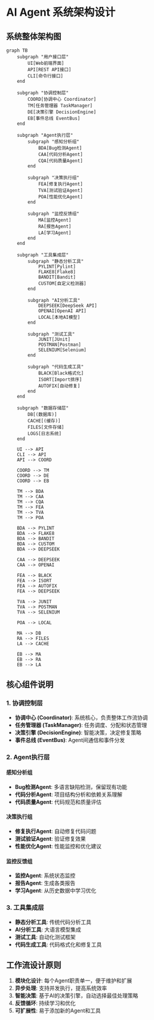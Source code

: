 # AI Agent 系统架构设计

## 系统整体架构图

```mermaid
graph TB
    subgraph "用户接口层"
        UI[Web前端界面]
        API[REST API接口]
        CLI[命令行接口]
    end
    
    subgraph "协调控制层"
        COORD[协调中心 Coordinator]
        TM[任务管理器 TaskManager]
        DE[决策引擎 DecisionEngine]
        EB[事件总线 EventBus]
    end
    
    subgraph "Agent执行层"
        subgraph "感知分析组"
            BDA[Bug检测Agent]
            CAA[代码分析Agent]
            CQA[代码质量Agent]
        end
        
        subgraph "决策执行组"
            FEA[修复执行Agent]
            TVA[测试验证Agent]
            POA[性能优化Agent]
        end
        
        subgraph "监控反馈组"
            MA[监控Agent]
            RA[报告Agent]
            LA[学习Agent]
        end
    end
    
    subgraph "工具集成层"
        subgraph "静态分析工具"
            PYLINT[Pylint]
            FLAKE8[Flake8]
            BANDIT[Bandit]
            CUSTOM[自定义检测器]
        end
        
        subgraph "AI分析工具"
            DEEPSEEK[DeepSeek API]
            OPENAI[OpenAI API]
            LOCAL[本地AI模型]
        end
        
        subgraph "测试工具"
            JUNIT[JUnit]
            POSTMAN[Postman]
            SELENIUM[Selenium]
        end
        
        subgraph "代码生成工具"
            BLACK[Black格式化]
            ISORT[Import排序]
            AUTOFIX[自动修复]
        end
    end
    
    subgraph "数据存储层"
        DB[(数据库)]
        CACHE[(缓存)]
        FILES[文件存储]
        LOGS[日志系统]
    end
    
    UI --> API
    CLI --> API
    API --> COORD
    
    COORD --> TM
    COORD --> DE
    COORD --> EB
    
    TM --> BDA
    TM --> CAA
    TM --> CQA
    TM --> FEA
    TM --> TVA
    TM --> POA
    
    BDA --> PYLINT
    BDA --> FLAKE8
    BDA --> BANDIT
    BDA --> CUSTOM
    BDA --> DEEPSEEK
    
    CAA --> DEEPSEEK
    CAA --> OPENAI
    
    FEA --> BLACK
    FEA --> ISORT
    FEA --> AUTOFIX
    FEA --> DEEPSEEK
    
    TVA --> JUNIT
    TVA --> POSTMAN
    TVA --> SELENIUM
    
    POA --> LOCAL
    
    MA --> DB
    RA --> FILES
    LA --> CACHE
    
    EB --> MA
    EB --> RA
    EB --> LA
```

## 核心组件说明

### 1. 协调控制层
- **协调中心 (Coordinator)**: 系统核心，负责整体工作流协调
- **任务管理器 (TaskManager)**: 任务调度、分配和状态管理
- **决策引擎 (DecisionEngine)**: 智能决策，决定修复策略
- **事件总线 (EventBus)**: Agent间通信和事件分发

### 2. Agent执行层
#### 感知分析组
- **Bug检测Agent**: 多语言缺陷检测，保留现有功能
- **代码分析Agent**: 项目结构分析和依赖关系理解
- **代码质量Agent**: 代码规范和质量评估

#### 决策执行组
- **修复执行Agent**: 自动修复代码问题
- **测试验证Agent**: 验证修复效果
- **性能优化Agent**: 性能监控和优化建议

#### 监控反馈组
- **监控Agent**: 系统状态监控
- **报告Agent**: 生成各类报告
- **学习Agent**: 从历史数据中学习优化

### 3. 工具集成层
- **静态分析工具**: 传统代码分析工具
- **AI分析工具**: 大语言模型集成
- **测试工具**: 自动化测试框架
- **代码生成工具**: 代码格式化和修复工具

## 工作流设计原则

1. **模块化设计**: 每个Agent职责单一，便于维护和扩展
2. **异步处理**: 支持并发执行，提高系统效率
3. **智能决策**: 基于AI的决策引擎，自动选择最佳处理策略
4. **反馈循环**: 持续学习和优化
5. **可扩展性**: 易于添加新的Agent和工具
